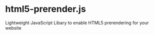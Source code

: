 html5-prerender.js
==================

Lightweight JavaScript Libary to enable HTML5 prerendering for your website
